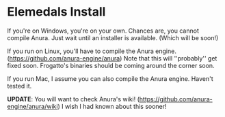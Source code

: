 Elemedals Install
=================

If you're on Windows, you're on your own. Chances are, you cannot compile Anura. Just wait until an installer is available. (Which will be soon!)

If you run on Linux, you'll have to compile the Anura engine. (https://github.com/anura-engine/anura) Note that this will ''probably'' get fixed soon. Frogatto's binaries should be coming around the corner soon.

If you run Mac, I assume you can also compile the Anura engine. Haven't tested it.

**UPDATE**: You will want to check Anura's wiki! (https://github.com/anura-engine/anura/wiki) I wish I had known about this sooner!
